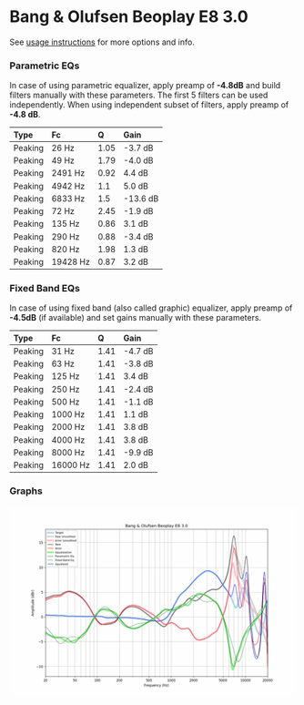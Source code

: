 # Bang & Olufsen Beoplay E8 3.0
See [usage instructions](https://github.com/jaakkopasanen/AutoEq#usage) for more options and info.

### Parametric EQs
In case of using parametric equalizer, apply preamp of **-4.8dB** and build filters manually
with these parameters. The first 5 filters can be used independently.
When using independent subset of filters, apply preamp of **-4.8 dB**.

| Type    | Fc       |    Q | Gain     |
|:--------|:---------|:-----|:---------|
| Peaking | 26 Hz    | 1.05 | -3.7 dB  |
| Peaking | 49 Hz    | 1.79 | -4.0 dB  |
| Peaking | 2491 Hz  | 0.92 | 4.4 dB   |
| Peaking | 4942 Hz  | 1.1  | 5.0 dB   |
| Peaking | 6833 Hz  | 1.5  | -13.6 dB |
| Peaking | 72 Hz    | 2.45 | -1.9 dB  |
| Peaking | 135 Hz   | 0.86 | 3.1 dB   |
| Peaking | 290 Hz   | 0.88 | -3.4 dB  |
| Peaking | 820 Hz   | 1.98 | 1.3 dB   |
| Peaking | 19428 Hz | 0.87 | 3.2 dB   |

### Fixed Band EQs
In case of using fixed band (also called graphic) equalizer, apply preamp of **-4.5dB**
(if available) and set gains manually with these parameters.

| Type    | Fc       |    Q | Gain    |
|:--------|:---------|:-----|:--------|
| Peaking | 31 Hz    | 1.41 | -4.7 dB |
| Peaking | 63 Hz    | 1.41 | -3.8 dB |
| Peaking | 125 Hz   | 1.41 | 3.4 dB  |
| Peaking | 250 Hz   | 1.41 | -2.4 dB |
| Peaking | 500 Hz   | 1.41 | -1.1 dB |
| Peaking | 1000 Hz  | 1.41 | 1.1 dB  |
| Peaking | 2000 Hz  | 1.41 | 3.8 dB  |
| Peaking | 4000 Hz  | 1.41 | 3.8 dB  |
| Peaking | 8000 Hz  | 1.41 | -9.9 dB |
| Peaking | 16000 Hz | 1.41 | 2.0 dB  |

### Graphs
![](./Bang%20&%20Olufsen%20Beoplay%20E8%203.0.png)